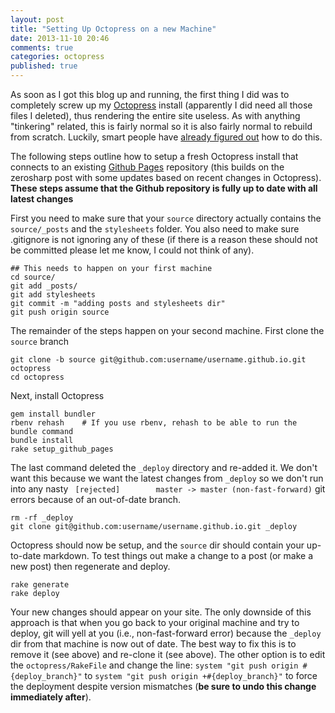 ```yaml
---
layout: post
title: "Setting Up Octopress on a new Machine"
date: 2013-11-10 20:46
comments: true
categories: octopress
published: true
---
```

As soon as I got this blog up and running, the first thing I did was to completely screw up my [Octopress](http://octopress.org/) install (apparently I did need all those files I deleted), thus rendering the entire site useless. As with anything "tinkering" related, this is fairly normal so it is also fairly normal to rebuild from scratch. Luckily, smart people have [already figured out](http://blog.zerosharp.com/clone-your-octopress-to-blog-from-two-places/) how to do this.

The following steps outline how to setup a fresh Octopress install that connects to an existing [Github Pages](http://pages.github.com/) repository (this builds on the zerosharp post with some updates based on recent changes in Octopress). **These steps assume that the Github repository is fully up to date with all latest changes**

First you need to make sure that your `source` directory actually contains the `source/_posts` and the `stylesheets` folder. You also need to make sure .gitignore is not ignoring any of these (if there is a reason these should not be committed please let me know, I could not think of any).

```
## This needs to happen on your first machine
cd source/
git add _posts/ 
git add stylesheets
git commit -m "adding posts and stylesheets dir"
git push origin source
```

The remainder of the steps happen on your second machine. First clone the `source` branch

```
git clone -b source git@github.com:username/username.github.io.git octopress
cd octopress
```

Next, install Octopress

```
gem install bundler
rbenv rehash    # If you use rbenv, rehash to be able to run the bundle command
bundle install
rake setup_github_pages
```

The last command deleted the `_deploy` directory and re-added it. We don't want this because we want the latest changes from `_deploy` so we don't run into any nasty ` [rejected]        master -> master (non-fast-forward)` git errors because of an out-of-date branch.

```
rm -rf _deploy
git clone git@github.com:username/username.github.io.git _deploy
```


Octopress should now be setup, and the `source` dir should contain your up-to-date markdown. To test things out make a change to a post (or make a new post) then regenerate and deploy.

```
rake generate
rake deploy
```

Your new changes should appear on your site. The only downside of this approach is that when you go back to your original machine and try to deploy, git will yell at you (i.e., non-fast-forward error) because the `_deploy` dir from that machine is now out of date. The best way to fix this is to remove it (see above) and re-clone it (see above). The other option is to edit the `octopress/RakeFile` and change the line: `system "git push origin #{deploy_branch}"` to `system "git push origin +#{deploy_branch}"` to force the deployment despite version mismatches (**be sure to undo this change immediately after**).
